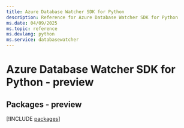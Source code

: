 ```yaml
---
title: Azure Database Watcher SDK for Python
description: Reference for Azure Database Watcher SDK for Python
ms.date: 04/09/2025
ms.topic: reference
ms.devlang: python
ms.service: databasewatcher
---
```

# Azure Database Watcher SDK for Python - preview
## Packages - preview
[!INCLUDE [packages](database-watcher-index.md)]
